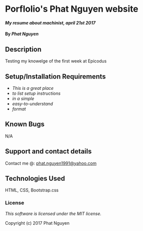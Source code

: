 # Porflolio's Phat Nguyen website

#### _My resume about machinist, april 21st 2017_

#### By _**Phat Nguyen**_

## Description

Testing my knowelge of the first week at Epicodus

## Setup/Installation Requirements

* _This is a great place_
* _to list setup instructions_
* _in a simple_
* _easy-to-understand_
* _format_

## Known Bugs

N/A

## Support and contact details

Contact me @: phat.nguyen1991@yahoo.com

## Technologies Used

HTML, CSS, Bootstrap.css

### License

*This software is licensed under the MIT license.*

Copyright (c) 2017 Phat Nguyen
